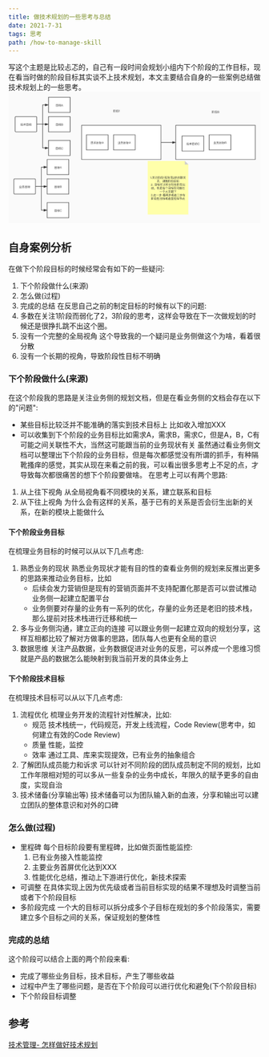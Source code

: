 ```yaml
---
title: 做技术规划的一些思考与总结
date: 2021-7-31
tags: 思考
path: /how-to-manage-skill
---
```


写这个主题是比较忐忑的，自己有一段时间会规划小组内下个阶段的工作目标，现在看当时做的阶段目标其实谈不上技术规划，本文主要结合自身的一些案例总结做技术规划上的一些思考。  
![plan](./howToManageSkill/plan.png)

## 自身案例分析
在做下个阶段目标的时候经常会有如下的一些疑问:
1. 下个阶段做什么(来源)
2. 怎么做(过程)
3. 完成的总结
在反思自己之前的制定目标的时候有以下的问题:
1. 多数在关注1阶段而弱化了2，3阶段的思考，这样会导致在下一次做规划的时候还是很挣扎跳不出这个圈。
2. 没有一个完整的全局视角 这个导致我的一个疑问是业务侧做这个为啥，看着很分散
3. 没有一个长期的视角，导致阶段性目标不明确

### 下个阶段做什么(来源)
在这个阶段我的思路是关注业务侧的规划文档，但是在看业务侧的文档会存在以下的"问题":
* 某些目标比较泛并不能准确的落实到技术目标上 比如收入增加XXX
* 可以收集到下个阶段的业务目标比如需求A，需求B，需求C，但是A，B，C有可能之间关联性不大，当然这可能跟当前的业务现状有关
虽然通过看业务侧文档可以整理出下个阶段的业务目标，但是每次都感觉没有所谓的抓手，有种隔靴搔痒的感觉，其实从现在来看之前的我，可以看出很多思考上不足的点，才导致每次都很痛苦的想下个阶段要做啥。
在思考上可以有两个思路:
1. 从上往下视角 从全局视角看不同模块的关系，建立联系和目标
2. 从下往上视角 为什么会有这样的关系，基于已有的关系是否会衍生出新的关系，在新的模块上能做什么
#### 下个阶段业务目标
在梳理业务目标的时候可以从以下几点考虑:
1. 熟悉业务的现状  熟悉业务现状才能有目的性的查看业务侧的规划来反推出更多的思路来推动业务目标，比如
    * 后续会发力营销但是现有的营销页面并不支持配置化那是否可以尝试推动业务侧一起建立配置平台
    * 业务侧要对存量的业务有一系列的优化，存量的业务还是老旧的技术栈，那么提前对技术栈进行迁移和统一
2. 多与业务侧沟通，建立正向的连接  可以跟业务侧一起建立双向的规划分享，这样互相都比较了解对方做事的思路，团队每人也更有全局的意识
3. 数据思维 关注产品数据，业务数据促进对业务的反思，可以养成一个思维习惯就是产品的数据怎么能映射到我当前开发的具体业务上

#### 下个阶段技术目标
在梳理技术目标可以从以下几点考虑:
1. 流程优化 梳理业务开发的流程针对性解决，比如:
    * 规范 技术栈统一，代码规范，开发上线流程，Code Review(思考中，如何建立有效的Code Review)
    * 质量 性能，监控
    * 效率 通过工具、库来实现提效，已有业务的抽象组合
2. 了解团队成员能力和诉求 可以针对不同阶段的团队成员制定不同的规划，比如工作年限相对短的可以多从一些复杂的业务中成长，年限久的赋予更多的自由度，实现自治
3. 技术储备(分享输出等) 技术储备可以为团队输入新的血液，分享和输出可以建立团队的整体意识和对外的口碑

### 怎么做(过程)
* 里程碑 每个目标阶段要有里程碑，比如做页面性能监控:
    1. 已有业务接入性能监控
    2. 主要业务首屏优化达到XXX
    3. 性能优化总结，推动上下游进行优化，新技术探索
* 可调整 在具体实现上因为优先级或者当前目标实现的结果不理想及时调整当前或者下个阶段目标
* 多阶段完成 一个大的目标可以拆分成多个子目标在规划的多个阶段落实，需要建立多个目标之间的关系，保证规划的整体性

### 完成的总结
这个阶段可以结合上面的两个阶段来看:
* 完成了哪些业务目标，技术目标，产生了哪些收益
* 过程中产生了哪些问题，是否在下个阶段可以进行优化和避免(下个阶段目标)
* 下个阶段目标调整

## 参考
[技术管理- 怎样做好技术规划](https://juejin.cn/post/6844904201160491016)